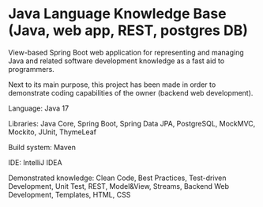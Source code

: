 # Java Language Knowledge Base (Java, web app, REST, postgres DB)
<p>View-based Spring Boot web application for representing and managing Java and related software development knowledge as a fast aid to programmers.</p>
<p>Next to its main purpose, this project has been made in order to demonstrate coding capabilities of the owner (backend web development).</p>
<p>Language: Java 17</p>
<p>Libraries: Java Core, Spring Boot, Spring Data JPA, PostgreSQL, MockMVC, Mockito, JUnit, ThymeLeaf</p>
<p>Build system: Maven</p>
<p>IDE: IntelliJ IDEA</p>
<p>Demonstrated knowledge: Clean Code, Best Practices, Test-driven Development, Unit Test, REST, Model&View, Streams, Backend Web Development, Templates, HTML, CSS</p>
